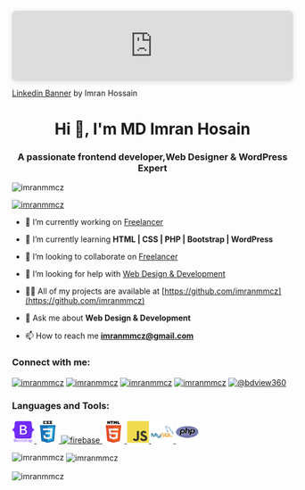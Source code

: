 <div style="position: relative; width: 100%; height: 0; padding-top: 25.0000%;
 padding-bottom: 0; box-shadow: 0 2px 8px 0 rgba(63,69,81,0.16); margin-top: 1.6em; margin-bottom: 0.9em; overflow: hidden;
 border-radius: 8px; will-change: transform;">
  <iframe loading="lazy" style="position: absolute; width: 100%; height: 100%; top: 0; left: 0; border: none; padding: 0;margin: 0;"
    src="https://www.canva.com/design/DAGu8o2HIug/CDzSjdLBjfIdaT10AKPLSA/view?embed" allowfullscreen="allowfullscreen" allow="fullscreen">
  </iframe>
</div>
<a href="https:&#x2F;&#x2F;www.canva.com&#x2F;design&#x2F;DAGu8o2HIug&#x2F;CDzSjdLBjfIdaT10AKPLSA&#x2F;view?utm_content=DAGu8o2HIug&amp;utm_campaign=designshare&amp;utm_medium=embeds&amp;utm_source=link" target="_blank" rel="noopener"> Linkedin Banner</a> by Imran Hossain

<h1 align="center">Hi 👋, I'm MD Imran Hosain</h1>
<h3 align="center">A passionate frontend developer,Web Designer & WordPress Expert</h3>

<p align="left"> <img src="https://komarev.com/ghpvc/?username=imranmmcz&label=Profile%20views&color=0e75b6&style=flat" alt="imranmmcz" /> </p>

<p align="left"> <a href="https://github.com/ryo-ma/github-profile-trophy"><img src="https://github-profile-trophy.vercel.app/?username=imranmmcz" alt="imranmmcz" /></a> </p>

- 🔭 I’m currently working on [Freelancer](https://www.freelancer.com.bd/u/hossainimran3338)

- 🌱 I’m currently learning **HTML | CSS | PHP | Bootstrap | WordPress**

- 👯 I’m looking to collaborate on [Freelancer](https://www.freelancer.com.bd/u/hossainimran3338)

- 🤝 I’m looking for help with [Web Design & Development](https://www.freelancer.com.bd/u/hossainimran3338)

- 👨‍💻 All of my projects are available at [https://github.com/imranmmcz](https://github.com/imranmmcz)

- 💬 Ask me about **Web Design & Development**

- 📫 How to reach me **imranmmcz@gmail.com**

<h3 align="left">Connect with me:</h3>
<p align="left">
<a href="https://twitter.com/imranmmcz" target="blank"><img align="center" src="https://raw.githubusercontent.com/rahuldkjain/github-profile-readme-generator/master/src/images/icons/Social/twitter.svg" alt="imranmmcz" height="30" width="40" /></a>
<a href="https://linkedin.com/in/imranmmcz" target="blank"><img align="center" src="https://raw.githubusercontent.com/rahuldkjain/github-profile-readme-generator/master/src/images/icons/Social/linked-in-alt.svg" alt="imranmmcz" height="30" width="40" /></a>
<a href="https://fb.com/imranmmcz" target="blank"><img align="center" src="https://raw.githubusercontent.com/rahuldkjain/github-profile-readme-generator/master/src/images/icons/Social/facebook.svg" alt="imranmmcz" height="30" width="40" /></a>
<a href="https://instagram.com/imranmmcz" target="blank"><img align="center" src="https://raw.githubusercontent.com/rahuldkjain/github-profile-readme-generator/master/src/images/icons/Social/instagram.svg" alt="imranmmcz" height="30" width="40" /></a>
<a href="https://www.youtube.com/c/@bdview360" target="blank"><img align="center" src="https://raw.githubusercontent.com/rahuldkjain/github-profile-readme-generator/master/src/images/icons/Social/youtube.svg" alt="@bdview360" height="30" width="40" /></a>
</p>

<h3 align="left">Languages and Tools:</h3>
<p align="left"> <a href="https://getbootstrap.com" target="_blank" rel="noreferrer"> <img src="https://raw.githubusercontent.com/devicons/devicon/master/icons/bootstrap/bootstrap-plain-wordmark.svg" alt="bootstrap" width="40" height="40"/> </a> <a href="https://www.w3schools.com/css/" target="_blank" rel="noreferrer"> <img src="https://raw.githubusercontent.com/devicons/devicon/master/icons/css3/css3-original-wordmark.svg" alt="css3" width="40" height="40"/> </a> <a href="https://firebase.google.com/" target="_blank" rel="noreferrer"> <img src="https://www.vectorlogo.zone/logos/firebase/firebase-icon.svg" alt="firebase" width="40" height="40"/> </a> <a href="https://www.w3.org/html/" target="_blank" rel="noreferrer"> <img src="https://raw.githubusercontent.com/devicons/devicon/master/icons/html5/html5-original-wordmark.svg" alt="html5" width="40" height="40"/> </a> <a href="https://developer.mozilla.org/en-US/docs/Web/JavaScript" target="_blank" rel="noreferrer"> <img src="https://raw.githubusercontent.com/devicons/devicon/master/icons/javascript/javascript-original.svg" alt="javascript" width="40" height="40"/> </a> <a href="https://www.mysql.com/" target="_blank" rel="noreferrer"> <img src="https://raw.githubusercontent.com/devicons/devicon/master/icons/mysql/mysql-original-wordmark.svg" alt="mysql" width="40" height="40"/> </a> <a href="https://www.php.net" target="_blank" rel="noreferrer"> <img src="https://raw.githubusercontent.com/devicons/devicon/master/icons/php/php-original.svg" alt="php" width="40" height="40"/> </a> </p>

<p><img align="left" src="https://github-readme-stats.vercel.app/api/top-langs?username=imranmmcz&show_icons=true&locale=en&layout=compact" alt="imranmmcz" /></p>

<p>&nbsp;<img align="center" src="https://github-readme-stats.vercel.app/api?username=imranmmcz&show_icons=true&locale=en" alt="imranmmcz" /></p>

<p><img align="center" src="https://github-readme-streak-stats.herokuapp.com/?user=imranmmcz&" alt="imranmmcz" /></p>
